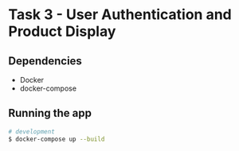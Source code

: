 
# Task 3 - User Authentication and Product Display

## Dependencies

- Docker
- docker-compose

## Running the app

```bash
# development
$ docker-compose up --build
```
